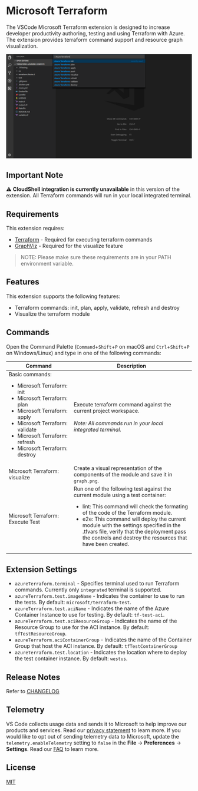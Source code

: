 # Microsoft Terraform

The VSCode Microsoft Terraform extension is designed to increase developer productivity authoring, testing and using Terraform with Azure. The extension provides terraform command support and resource graph visualization.

![overview](https://raw.githubusercontent.com/Azure/vscode-azureterraform/master/images/overview.png)

## Important Note
⚠️ **CloudShell integration is currently unavailable** in this version of the extension. All Terraform commands will run in your local integrated terminal.

## Requirements

This extension requires:

- [Terraform](https://www.terraform.io/downloads.html) - Required for executing terraform commands
- [GraphViz](http://www.graphviz.org) - Required for the visualize feature

> NOTE: Please make sure these requirements are in your PATH environment variable.

## Features

This extension supports the following features:

- Terraform commands: init, plan, apply, validate, refresh and destroy
- Visualize the terraform module

## Commands

Open the Command Palette (`Command`+`Shift`+`P` on macOS and `Ctrl`+`Shift`+`P` on Windows/Linux) and type in one of the following commands:

<table>
  <thead>
  <tr>
    <th>Command</th>
    <th>Description</th>
  </tr>
  </thead>
  <tbody>
  <tr>
    <td width="35%">
      Basic commands:<br>
      <ul>
        <li>Microsoft Terraform: init</li>
        <li>Microsoft Terraform: plan</li>
        <li>Microsoft Terraform: apply</li>
        <li>Microsoft Terraform: validate</li>
        <li>Microsoft Terraform: refresh</li>
        <li>Microsoft Terraform: destroy</li>
      </ul>
    </td>
    <td>
      Execute terraform command against the current project workspace.
      <br><br>
      <em>Note: All commands run in your local integrated terminal.</em>
    </td>
  </tr>
  <tr>
    <td>Microsoft Terraform: visualize</td>
    <td>Create a visual representation of the components of the module and save it in <code>graph.png</code>.</td>
  </tr>
  <tr>
    <td>Microsoft Terraform: Execute Test</td>
    <td>
      Run one of the following test against the current module using a test container: <br>
      <ul>
        <li>lint: This command will check the formating of the code of the Terraform module.</li>
        <li>e2e: This command will deploy the current module with the settings specified in the .tfvars file, verify that the deployment pass the controls and destroy the resources that have been created.</li>
      </ul>
    </td>
  </tr>
  </tbody>
</table>

## Extension Settings

- `azureTerraform.terminal` - Specifies terminal used to run Terraform commands. Currently only `integrated` terminal is supported.
- `azureTerraform.test.imageName` - Indicates the container to use to run the tests. By default: `microsoft/terraform-test`.
- `azureTerraform.test.aciName` - Indicates the name of the Azure Container Instance to use for testing. By default: `tf-test-aci`.
- `azureTerraform.test.aciResourceGroup` - Indicates the name of the Resource Group to use for the ACI instance. By default: `tfTestResourceGroup`.
- `azureTerraform.aciContainerGroup` - Indicates the name of the Container Group that host the ACI instance. By default: `tfTestContainerGroup`
- `azureTerraform.test.location` - Indicates the location where to deploy the test container instance. By default: `westus`.

## Release Notes

Refer to [CHANGELOG](CHANGELOG.md)

## Telemetry
VS Code collects usage data and sends it to Microsoft to help improve our products and services. Read our [privacy statement](https://go.microsoft.com/fwlink/?LinkID=528096&clcid=0x409) to learn more. If you would like to opt out of sending telemetry data to Microsoft, update the `telemetry.enableTelemetry` setting to `false` in the **File** -> **Preferences** -> **Settings**. Read our [FAQ](https://code.visualstudio.com/docs/supporting/faq#_how-to-disable-telemetry-reporting) to learn more.

## License
[MIT](LICENSE.md)
